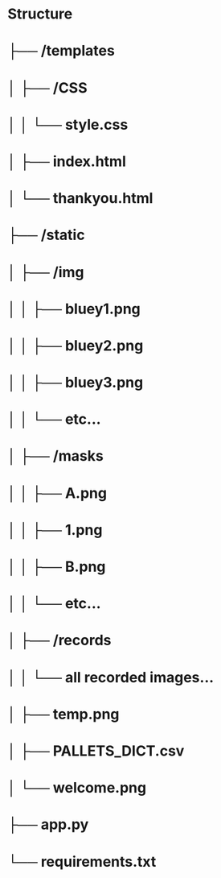 
# Structure
# ├── /templates
# │   ├── /CSS
# │   │   └── style.css
# │   ├── index.html
# │   └── thankyou.html
# ├── /static
# │   ├── /img
# │   │   ├── bluey1.png
# │   │   ├── bluey2.png
# │   │   ├── bluey3.png
# │   │   └── etc...
# │   ├── /masks
# │   │   ├── A.png
# │   │   ├── 1.png
# │   │   ├── B.png
# │   │   └── etc...
# │   ├── /records
# │   │   └── all recorded images...
# │   ├── temp.png
# │   ├── PALLETS_DICT.csv
# │   └── welcome.png
# ├── app.py
# └── requirements.txt